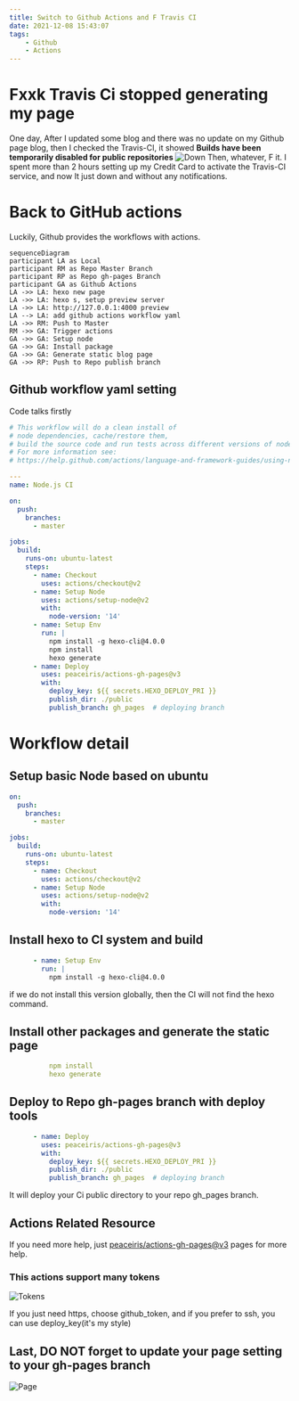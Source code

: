 ```yaml
---
title: Switch to Github Actions and F Travis CI
date: 2021-12-08 15:43:07
tags:
    - Github
    - Actions
---
```

# Fxxk Travis Ci stopped generating my page
One day, After I updated some blog and there was no update on my Github page blog, then I checked the Travis-CI, it showed **Builds have been temporarily disabled for public repositories**
![Down](travis_down.png)
Then, whatever, F it. I spent more than 2 hours setting up my Credit Card to activate the Travis-CI service, and now It just down and without any notifications.
# Back to GitHub actions
Luckily, Github provides the workflows with actions.
```mermaid
sequenceDiagram
participant LA as Local
participant RM as Repo Master Branch
participant RP as Repo gh-pages Branch
participant GA as Github Actions
LA ->> LA: hexo new page
LA ->> LA: hexo s, setup preview server
LA ->> LA: http://127.0.0.1:4000 preview
LA --> LA: add github actions workflow yaml
LA ->> RM: Push to Master
RM ->> GA: Trigger actions
GA ->> GA: Setup node
GA ->> GA: Install package
GA ->> GA: Generate static blog page
GA ->> RP: Push to Repo publish branch
```
## Github workflow yaml setting
Code talks firstly
```yaml
# This workflow will do a clean install of
# node dependencies, cache/restore them,
# build the source code and run tests across different versions of node
# For more information see:
# https://help.github.com/actions/language-and-framework-guides/using-nodejs-with-github-actions

---
name: Node.js CI

on:
  push:
    branches:
      - master

jobs:
  build:
    runs-on: ubuntu-latest
    steps:
      - name: Checkout
        uses: actions/checkout@v2
      - name: Setup Node
        uses: actions/setup-node@v2
        with:
          node-version: '14'
      - name: Setup Env
        run: |
          npm install -g hexo-cli@4.0.0
          npm install
          hexo generate
      - name: Deploy
        uses: peaceiris/actions-gh-pages@v3
        with:
          deploy_key: ${{ secrets.HEXO_DEPLOY_PRI }}
          publish_dir: ./public
          publish_branch: gh_pages  # deploying branch

```
# Workflow detail
## Setup basic Node based on ubuntu
```yaml
on:
  push:
    branches:
      - master

jobs:
  build:
    runs-on: ubuntu-latest
    steps:
      - name: Checkout
        uses: actions/checkout@v2
      - name: Setup Node
        uses: actions/setup-node@v2
        with:
          node-version: '14'
```
## Install hexo to CI system and build
```yaml
      - name: Setup Env
        run: |
          npm install -g hexo-cli@4.0.0
```
if we do not install this version globally, then the CI will not find the hexo command.
## Install other packages and generate the static page
```yaml
          npm install
          hexo generate
```
## Deploy to Repo gh-pages branch with deploy tools
```yaml
      - name: Deploy
        uses: peaceiris/actions-gh-pages@v3
        with:
          deploy_key: ${{ secrets.HEXO_DEPLOY_PRI }}
          publish_dir: ./public
          publish_branch: gh_pages  # deploying branch
```
It will deploy your Ci public directory to your repo gh_pages branch.
## Actions Related Resource
If you need more help, just [peaceiris/actions-gh-pages@v3](https://github.com/marketplace/actions/github-pages-action) pages for more help.
### This actions support many tokens

![Tokens](tokens.png)

If you just need https, choose github_token, and if you prefer to ssh, you can use deploy_key(it's my style)


## Last, DO NOT forget to update your page setting to your gh-pages branch
![Page](gh_pages.png)


